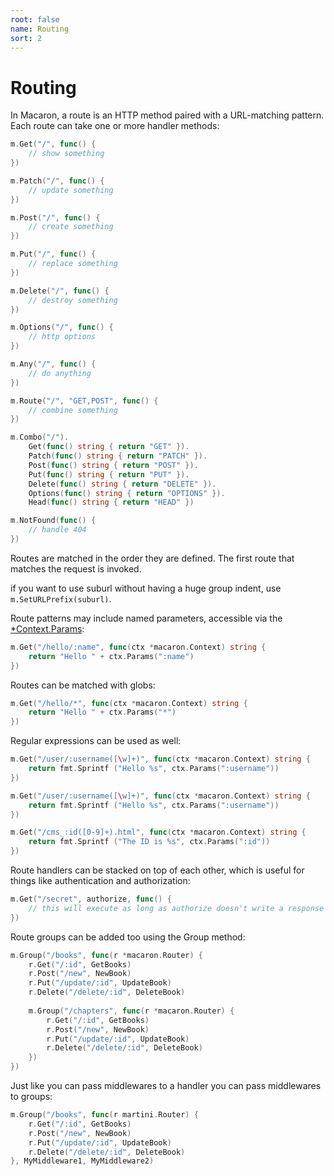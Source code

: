 ```yaml
---
root: false
name: Routing
sort: 2
---
```


# Routing

In Macaron, a route is an HTTP method paired with a URL-matching pattern.
Each route can take one or more handler methods:

```go
m.Get("/", func() {
	// show something
})

m.Patch("/", func() {
	// update something
})

m.Post("/", func() {
	// create something
})

m.Put("/", func() {
	// replace something
})

m.Delete("/", func() {
	// destroy something
})

m.Options("/", func() {
	// http options
})

m.Any("/", func() {
	// do anything
})

m.Route("/", "GET,POST", func() {
	// combine something
})

m.Combo("/").
	Get(func() string { return "GET" }).
	Patch(func() string { return "PATCH" }).
	Post(func() string { return "POST" }).
	Put(func() string { return "PUT" }).
	Delete(func() string { return "DELETE" }).
	Options(func() string { return "OPTIONS" }).
	Head(func() string { return "HEAD" })

m.NotFound(func() {
	// handle 404
})
```

Routes are matched in the order they are defined. The first route that
matches the request is invoked.

if you want to use suburl without having a huge group indent, use `m.SetURLPrefix(suburl)`.

Route patterns may include named parameters, accessible via the [*Context.Params](https://gowalker.org/github.com/Unknwon/macaron#Context_Params):

```go
m.Get("/hello/:name", func(ctx *macaron.Context) string {
	return "Hello " + ctx.Params(":name")
})
```

Routes can be matched with globs:

```go
m.Get("/hello/*", func(ctx *macaron.Context) string {
	return "Hello " + ctx.Params("*")
})
```

Regular expressions can be used as well:

```go
m.Get("/user/:username([\w]+)", func(ctx *macaron.Context) string {
	return fmt.Sprintf ("Hello %s", ctx.Params(":username"))
})

m.Get("/user/:username([\w]+)", func(ctx *macaron.Context) string {
	return fmt.Sprintf ("Hello %s", ctx.Params(":username"))
})

m.Get("/cms_:id([0-9]+).html", func(ctx *macaron.Context) string {
	return fmt.Sprintf ("The ID is %s", ctx.Params(":id"))
})
```

Route handlers can be stacked on top of each other, which is useful for things like authentication and authorization:

```go
m.Get("/secret", authorize, func() {
	// this will execute as long as authorize doesn't write a response
})
```

Route groups can be added too using the Group method:

```go
m.Group("/books", func(r *macaron.Router) {
    r.Get("/:id", GetBooks)
    r.Post("/new", NewBook)
    r.Put("/update/:id", UpdateBook)
    r.Delete("/delete/:id", DeleteBook)
    
    m.Group("/chapters", func(r *macaron.Router) {
	    r.Get("/:id", GetBooks)
	    r.Post("/new", NewBook)
	    r.Put("/update/:id", UpdateBook)
	    r.Delete("/delete/:id", DeleteBook)
	})
})
```

Just like you can pass middlewares to a handler you can pass middlewares to groups:

```go
m.Group("/books", func(r martini.Router) {
    r.Get("/:id", GetBooks)
    r.Post("/new", NewBook)
    r.Put("/update/:id", UpdateBook)
    r.Delete("/delete/:id", DeleteBook)
}, MyMiddleware1, MyMiddleware2)
```
